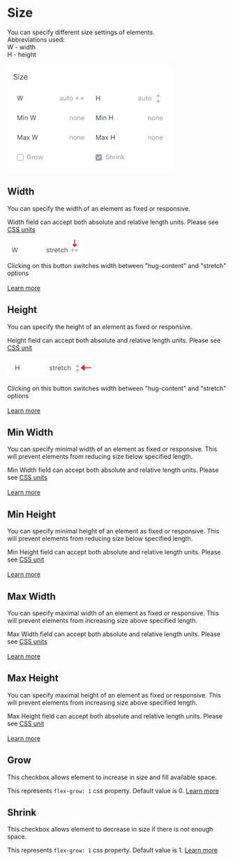 # Size

You can specify different size settings of elements. \
Abbreviations used:\
W - width\
H - height

![](<../.gitbook/assets/Screenshot 2022-04-30 171742.png>)

## Width

You can specify the width of an element as fixed or responsive.&#x20;

Width field can accept both absolute and relative length units. Please see [CSS units](css-units.md)

![](<../.gitbook/assets/image (3).png>)\
Clicking on this button switches width between "hug-content" and "stretch" options\
\
[Learn more](https://developer.mozilla.org/en-US/docs/Web/CSS/width)

## Height

You can specify the height of an element as fixed or responsive.&#x20;

Height field can accept both absolute and relative length units. Please see [CSS unit](css-units.md)

![](<../.gitbook/assets/image (2).png>)

Clicking on this button switches width between "hug-content" and "stretch" options\
\
[Learn more](https://developer.mozilla.org/en-US/docs/Web/CSS/height)

## Min Width

You can specify minimal width of an element as fixed or responsive. This will prevent elements from reducing size below specified length.&#x20;

Min Width field can accept both absolute and relative length units. Please see [CSS units](css-units.md)\
\
[Learn more](https://developer.mozilla.org/en-US/docs/Web/CSS/min-width)

## Min Height

You can specify  minimal height of an element as fixed or responsive. This will prevent elements from reducing size below specified length.&#x20;

Min Height field can accept both absolute and relative length units. Please see [CSS unit](css-units.md)\
\
[Learn more](https://developer.mozilla.org/en-US/docs/Web/CSS/min-height)

## Max Width

You can specify maximal width of an element as fixed or responsive. This will prevent elements from increasing size above specified length.&#x20;

Max Width field can accept both absolute and relative length units. Please see [CSS units](css-units.md)\
\
[Learn more](https://developer.mozilla.org/en-US/docs/Web/CSS/max-width)

## Max Height

You can specify maximal height of an element as fixed or responsive. This will prevent elements from increasing size above specified length.&#x20;

Max Height field can accept both absolute and relative length units. Please see [CSS unit](css-units.md)\
\
[Learn more](https://developer.mozilla.org/en-US/docs/Web/CSS/max-height)

## Grow

This checkbox allows element to increase in size and fill available space.&#x20;

This represents `flex-grow: 1` css property. Default value is 0. [Learn more](https://developer.mozilla.org/en-US/docs/Web/CSS/flex-grow)

## Shrink

This checkbox allows element to decrease in size if there is not enough space.&#x20;

This represents `flex-grow: 1` css property. Default value is 1. [Learn more](https://developer.mozilla.org/en-US/docs/Web/CSS/flex-shrink)

